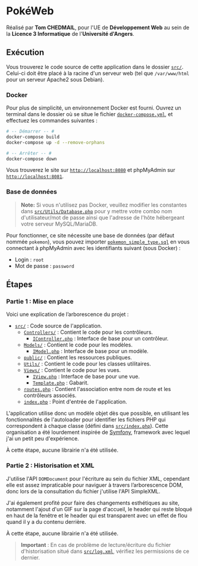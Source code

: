 # PokéWeb
Réalisé par **Tom CHEDMAIL**, pour l'UE de **Développement Web** au sein de la **Licence 3 Informatique** de l'**Université d'Angers**.

## Exécution
Vous trouverez le code source de cette application dans le dossier [`src/`](src/). Celui-ci doit être placé à la racine d'un serveur web (tel que `/var/www/html` pour un serveur Apache2 sous Debian).

### Docker
Pour plus de simplicité, un environnement Docker est fourni. Ouvrez un terminal dans le dossier où se situe le fichier [`docker-compose.yml`](docker-compose.yml), et effectuez les commandes suivantes :
```bash
# -- Démarrer -- #
docker-compose build
docker-compose up -d --remove-orphans

# -- Arrêter -- #
docker-compose down
```

Vous trouverez le site sur [`http://localhost:8080`](http://localhost:8080) et phpMyAdmin sur [`http://localhost:8081`](http://localhost:8081).

### Base de données
> **Note:** Si vous n'utilisez pas Docker, veuillez modifier les constantes dans [`src/Utils/Database.php`](./src/Utils/Database.php) pour y mettre votre combo nom d'utilisateur/mot de passe ainsi que l'adresse de l'hôte hébergeant votre serveur MySQL/MariaDB.

Pour fonctionner, ce site nécessite une base de données (par défaut nommée `pokemon`), vous pouvez importer [`pokemon_simple_type.sql`](pokemon_simple_type.sql) en vous connectant à phpMyAdmin avec les identifiants suivant (sous Docker) :
- Login : `root`
- Mot de passe : `password`

## Étapes
### Partie 1 : Mise en place
Voici une explication de l’arborescence du projet :
- [`src/`](src/) : Code source de l'application.
  - [`Controllers/`](src/Controllers) : Contient le code pour les contrôleurs.
    - [`IController.php`](src/Controllers/IController.php) : Interface de base pour un contrôleur.
  - [`Models/`](src/Models) : Contient le code pour les modèles.
    - [`IModel.php`](src/Models/IModel.php) : Interface de base pour un modèle.
  - [`public/`](src/public) : Contient les ressources publiques.
  - [`Utils/`](src/Utils) : Contient le code pour les classes utilitaires.
  - [`Views/`](src/Views) : Contient le code pour les vues.
    - [`IView.php`](src/Views/IView.php) : Interface de base pour une vue.
    - [`Template.php`](src/Views/Template.php) : Gabarit.
  - [`routes.php`](src/routes.php) : Contient l'association entre nom de route et les contrôleurs associés.
  - [`index.php`](src/index.php) : Point d'entrée de l'application.

L'application utilise donc un modèle objet dès que possible, en utilisant les fonctionnalités de l'autoloader pour identifier les fichiers PHP qui correspondent à chaque classe (défini dans [`src/index.php`](src/index.php)). Cette organisation a été lourdement inspirée de [Symfony](https://symfony.com/), framework avec lequel j'ai un petit peu d'expérience.

À cette étape, aucune librairie n'a été utilisée.

### Partie 2 : Historisation et XML
J'utilise l'API `DOMDocument` pour l'écriture au sein du fichier XML, cependant elle est assez impraticable pour naviguer à travers l’arborescence DOM, donc lors de la consultation du fichier j'utilise l'API SimpleXML.

J'ai également profité pour faire des changements esthétiques au site, notamment l'ajout d'un GIF sur la page d'accueil, le header qui reste bloqué en haut de la fenêtre et le header qui est transparent avec un effet de flou quand il y a du contenu derrière.

À cette étape, aucune librairie n'a été utilisée.

> **Important** : En cas de problème de lecture/écriture du fichier d'historisation situé dans [`src/log.xml`](src/log.xml), vérifiez les permissions de ce dernier.